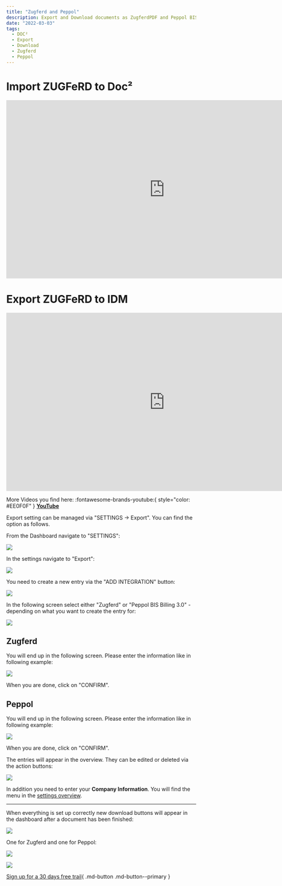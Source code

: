 ```yaml
---
title: "Zugferd and Peppol"
description: Export and Download documents as ZugferdPDF and Peppol BIS Billing
date: "2022-03-03"
tags:
  - DOC²
  - Export
  - Download
  - Zugferd
  - Peppol
---
```


# Import ZUGFeRD to Doc²

<div class="video-container">
<iframe width="840" height="472.5" src="https://www.youtube-nocookie.com/embed/e9ekKDj0rMU" frameborder="0" allow="accelerometer; autoplay; clipboard-write; encrypted-media; gyroscope; picture-in-picture" allowfullscreen></iframe>
</div>

# Export ZUGFeRD to IDM

<div class="video-container">
<iframe width="840" height="472.5" src="https://www.youtube-nocookie.com/embed/JUzkgCYdBU4" frameborder="0" allow="accelerometer; autoplay; clipboard-write; encrypted-media; gyroscope; picture-in-picture" allowfullscreen></iframe>
</div>

More Videos you find here: :fontawesome-brands-youtube:{ style="color: #EE0F0F" } [__YouTube__](https://www.youtube.com/channel/UC19DwHXz5nwU2KBdtNr734g)


Export setting can be managed via "SETTINGS -> Export". You can find the option as follows.

From the Dashboard navigate to "SETTINGS":

![](/_images/doc2/image-29-1024x394.png)

In the settings navigate to "Export":

![](/_images/doc2/image-30-1024x389.png)

You need to create a new entry via the "ADD INTEGRATION" button:

![](/_images/doc2/image-31-1024x221.png)

In the following screen select either "Zugferd" or "Peppol BIS Billing 3.0" - depending on what you want to create the entry for:

![](/_images/doc2/image-34-1024x278.png)

## **Zugferd**

You will end up in the following screen. Please enter the information like in following example:

![](/_images/doc2/image-54-1024x461.png)

When you are done, click on "CONFIRM".

## **Peppol**

You will end up in the following screen. Please enter the information like in following example:

![](/_images/doc2/image-55.png)

When you are done, click on "CONFIRM".

The entries will appear in the overview. They can be edited or deleted via the action buttons:

![](/_images/doc2/image-39-1024x315.png)

In addition you need to enter your **Company Information**. You will find the menu in the [settings overview](/doc2/company-information/).

* * *

When everything is set up correctly new download buttons will appear in the dashboard after a document has been finished:

![](/_images/doc2/image-40.png)

One for Zugferd and one for Peppol:

![](/_images/doc2/image-42.png)

![](/_images/doc2/image-41.png)


[Sign up for a 30 days free trail](https://app.polydocs.io){ .md-button .md-button--primary }
